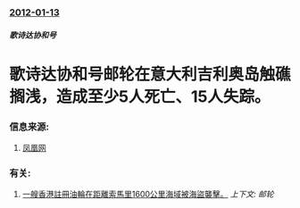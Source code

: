 ### [2012-01-13](/zh/news/2012/01/13/index.md)

##### 歌诗达协和号
# 歌诗达协和号邮轮在意大利吉利奥岛触礁搁浅，造成至少5人死亡、15人失踪。




### 信息来源:

1. [凤凰网](http://news.ifeng.com/world/detail_2012_01/16/11998573_0.shtml)

### 有关:

1. [一艘香港註冊油輪在距離索馬里1600公里海域被海盜襲擊。](/zh/news/2009/11/9/一艘香港註冊油輪在距離索馬里1600公里海域被海盜襲擊.md) _上下文: 邮轮_
